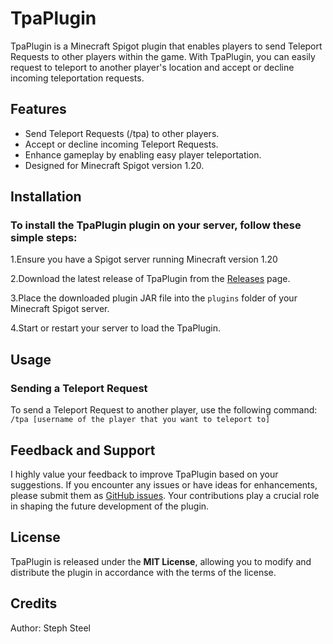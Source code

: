 # TpaPlugin

TpaPlugin is a Minecraft Spigot plugin that enables players to send Teleport Requests to other players within the game. With TpaPlugin, you can easily request to teleport to another player's location and accept or decline incoming teleportation requests.

## Features

- Send Teleport Requests (/tpa) to other players.
- Accept or decline incoming Teleport Requests.
- Enhance gameplay by enabling easy player teleportation.
- Designed for Minecraft Spigot version 1.20.

## Installation

### To install the TpaPlugin plugin on your server, follow these simple steps:

1.Ensure you have a Spigot server running Minecraft version 1.20

2.Download the latest release of TpaPlugin from the [Releases](https://github.com/StephSteel/TpaPlugin/releases/tag/teleport) page.

3.Place the downloaded plugin JAR file into the `plugins` folder of your Minecraft Spigot server.

4.Start or restart your server to load the TpaPlugin.

## Usage

### Sending a Teleport Request

To send a Teleport Request to another player, use the following command: `/tpa [username of the player that you want to teleport to]`


## Feedback and Support

I highly value your feedback to improve TpaPlugin based on your suggestions. If you encounter any issues or have ideas for enhancements, please submit them as [GitHub issues](https://github.com/StephSteel/TpaPlugin/issues). Your contributions play a crucial role in shaping the future development of the plugin.


## License
TpaPlugin is released under the **MIT License**, allowing you to modify and distribute the plugin in accordance with the terms of the license.


## Credits
Author: Steph Steel
